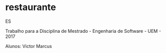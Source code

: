 # restaurante
ES

Trabalho para a Disciplina de Mestrado - Engenharia de Software - UEM - 2017

Alunos:
Victor
Marcus
